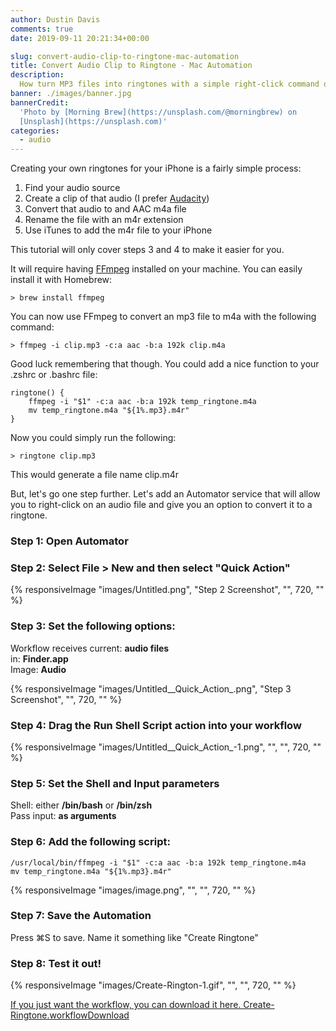 ```yaml
---
author: Dustin Davis
comments: true
date: 2019-09-11 20:21:34+00:00

slug: convert-audio-clip-to-ringtone-mac-automation
title: Convert Audio Clip to Ringtone - Mac Automation
description:
  How turn MP3 files into ringtones with a simple right-click command on MacOS
banner: ./images/banner.jpg
bannerCredit:
  'Photo by [Morning Brew](https://unsplash.com/@morningbrew) on
  [Unsplash](https://unsplash.com)'
categories:
  - audio
---
```


Creating your own ringtones for your iPhone is a fairly simple process:

1. Find your audio source
2. Create a clip of that audio (I prefer
   [Audacity](https://www.audacityteam.org/))
3. Convert that audio to and AAC m4a file
4. Rename the file with an m4r extension
5. Use iTunes to add the m4r file to your iPhone

This tutorial will only cover steps 3 and 4 to make it easier for you.

It will require having [FFmpeg](https://ffmpeg.org/) installed on your machine.
You can easily install it with Homebrew:

    > brew install ffmpeg

You can now use FFmpeg to convert an mp3 file to m4a with the following command:

    > ffmpeg -i clip.mp3 -c:a aac -b:a 192k clip.m4a

Good luck remembering that though. You could add a nice function to your .zshrc
or .bashrc file:

    ringtone() {
        ffmpeg -i "$1" -c:a aac -b:a 192k temp_ringtone.m4a
        mv temp_ringtone.m4a "${1%.mp3}.m4r"
    }

Now you could simply run the following:

    > ringtone clip.mp3

This would generate a file name clip.m4r

But, let's go one step further. Let's add an Automator service that will allow
you to right-click on an audio file and give you an option to convert it to a
ringtone.

### Step 1: Open Automator

### Step 2: Select File > New and then select "Quick Action"

{% responsiveImage "images/Untitled.png", "Step 2 Screenshot", "", 720, "" %}

### Step 3: Set the following options:

Workflow receives current: **audio files**  
in: **Finder.app**  
Image: **Audio**

{% responsiveImage "images/Untitled__Quick_Action_.png", "Step 3 Screenshot", "", 720, "" %}

### Step 4: Drag the Run Shell Script action into your workflow

{% responsiveImage "images/Untitled__Quick_Action_-1.png", "", "", 720, "" %}

### Step 5: Set the Shell and Input parameters

Shell: either **/bin/bash** or **/bin/zsh**  
Pass input: **as arguments**

### Step 6: Add the following script:

    /usr/local/bin/ffmpeg -i "$1" -c:a aac -b:a 192k temp_ringtone.m4a
    mv temp_ringtone.m4a "${1%.mp3}.m4r"

{% responsiveImage "images/image.png", "", "", 720, "" %}

### Step 7: Save the Automation

Press ⌘S to save. Name it something like "Create Ringtone"

### Step 8: Test it out!

{% responsiveImage "images/Create-Rington-1.gif", "", "", 720, "" %}

[If you just want the workflow, you can download it here. Create-Ringtone.workflow](images/Create-Ringtone.workflow.zip)[Download](images/Create-Ringtone.workflow.zip)
